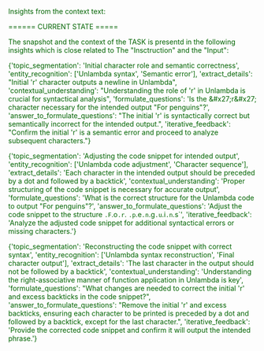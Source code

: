 
<span style='color: darkgreen;'>Insights from the context text:</span>


<span style='color: darkgreen;'>====== CURRENT STATE =====</span>

<span style='color: darkgreen;'>The snapshot and the context of the TASK is presentd in the following insights which is close related to The &quot;Insctruction&quot; and the &quot;Input&quot;:</span>

<span style='color: darkgreen;'>{&#x27;topic_segmentation&#x27;: &#x27;Initial character role and semantic correctness&#x27;, &#x27;entity_recognition&#x27;: [&#x27;Unlambda syntax&#x27;, &#x27;Semantic error&#x27;], &#x27;extract_details&#x27;: &quot;Initial &#x27;r&#x27; character outputs a newline in Unlambda&quot;, &#x27;contextual_understanding&#x27;: &quot;Understanding the role of &#x27;r&#x27; in Unlambda is crucial for syntactical analysis&quot;, &#x27;formulate_questions&#x27;: &#x27;Is the \&#x27;r\&#x27; character necessary for the intended output &quot;For penguins&quot;?&#x27;, &#x27;answer_to_formulate_questions&#x27;: &quot;The initial &#x27;r&#x27; is syntactically correct but semantically incorrect for the intended output.&quot;, &#x27;iterative_feedback&#x27;: &quot;Confirm the initial &#x27;r&#x27; is a semantic error and proceed to analyze subsequent characters.&quot;}</span>

<span style='color: darkgreen;'>{&#x27;topic_segmentation&#x27;: &#x27;Adjusting the code snippet for intended output&#x27;, &#x27;entity_recognition&#x27;: [&#x27;Unlambda code adjustment&#x27;, &#x27;Character sequence&#x27;], &#x27;extract_details&#x27;: &#x27;Each character in the intended output should be preceded by a dot and followed by a backtick&#x27;, &#x27;contextual_understanding&#x27;: &#x27;Proper structuring of the code snippet is necessary for accurate output&#x27;, &#x27;formulate_questions&#x27;: &#x27;What is the correct structure for the Unlambda code to output &quot;For penguins&quot;?&#x27;, &#x27;answer_to_formulate_questions&#x27;: &#x27;Adjust the code snippet to the structure `.F`.o`.r`. `.p`.e`.n`.g`.u`.i`.n`.s`&#x27;, &#x27;iterative_feedback&#x27;: &#x27;Analyze the adjusted code snippet for additional syntactical errors or missing characters.&#x27;}</span>

<span style='color: darkgreen;'>{&#x27;topic_segmentation&#x27;: &#x27;Reconstructing the code snippet with correct syntax&#x27;, &#x27;entity_recognition&#x27;: [&#x27;Unlambda syntax reconstruction&#x27;, &#x27;Final character output&#x27;], &#x27;extract_details&#x27;: &#x27;The last character in the output should not be followed by a backtick&#x27;, &#x27;contextual_understanding&#x27;: &#x27;Understanding the right-associative manner of function application in Unlambda is key&#x27;, &#x27;formulate_questions&#x27;: &quot;What changes are needed to correct the initial &#x27;r&#x27; and excess backticks in the code snippet?&quot;, &#x27;answer_to_formulate_questions&#x27;: &quot;Remove the initial &#x27;r&#x27; and excess backticks, ensuring each character to be printed is preceded by a dot and followed by a backtick, except for the last character.&quot;, &#x27;iterative_feedback&#x27;: &#x27;Provide the corrected code snippet and confirm it will output the intended phrase.&#x27;}</span>
